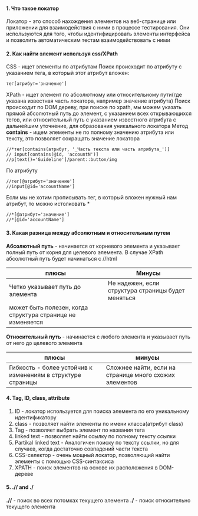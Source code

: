 #### 1. Что такое локатор
Локатор - это способ нахождения элементов на веб-странице или приложении для взаимодействия с ними в процессе тестирования. Они используются для того, чтобы идентифицировать элементы интерфейса и позволить автоматическим тестам взаимодействовать с ними

#### 2. Как найти элемент используя css/XPath
CSS - ищет элементы по атрибутам
Поиск происходит по атрибуту с указанием тега, в который этот атрибут вложен:
```
тег[атрибут='значение']
```


XPath - ищет элемент по абсолютному или относительному пути(где указана известная часть локатора, например значение атрибута)
Поиск происходит по DOM дереву, при поиске по xpath, мы можем указать прямой абсолютный путь до элемент, с указанием всех открывающихся тегов, или относительный путь с указанием известного атрибута с дальнейшим уточнение, для образования уникального локатора
Метод **contains** - ищем элементы не по полному значению атрибута или тексту, это позволяет сокращать значение локатора
```
//*тег[contains(атрибут, '_Часть текста или часть атрибута_')]
// input[contains(@id, 'accountN')]
//p[text()='Guideline']/parent::button/img
```

По атрибуту
```
//тег[@атрибут='значение'] 
//input[@id='accountName']
```

Если мы не хотим прописывать тег, в который вложен нужный нам атрибут, то можно истолковать *
```
//*[@атрибут='значение'] 
//*[@id='accountName']
```
#### 3. Какая разница между абсолютным и относительным путем

**Абсолютный путь** - начинается от корневого элемента и указывает полный путь от корня для целевого элемента. В случае XPath абсолютный путь будет начинаться с //html

| плюсы                                                      | Минусы                                             |
| ---------------------------------------------------------- | -------------------------------------------------- |
| Четко указывает путь до элемента                           | Не надежен, если структура страницы будет меняться |
| может быть полезен, когда структура странице не изменяется |                                                    |

**Относительный путь** - начинается с любого элемента и указывает путь от него до целевого элемента

| плюсы                                                       | минусы                                                 |
| ----------------------------------------------------------- | ------------------------------------------------------ |
| Гибкость - более устойчив к изменениям в структуре страницы | Сложнее найти, если на странице много схожих элементов |

#### 4. Tag, ID, class, attribute
1. ID - локатор используется для поиска элемента по его уникальному идентификатору 
2. class - позволяет найти элементы по имени класса(атрибут class)
3. Tag - позволяет выбрать элемент по названия тега
4. linked text - позволяет найти ссылку по полному тексту ссылки
5. Partikal linked text - Аналогичен поиску по тексту ссылки, но для случаев, когда достаточно совпадений части текста
6. CSS-селектор - очень мощный локатор, позволяющий найти элементы с помощью CSS-синтаксиса
7. XPATH - поиск элементов на основе их расположения в DOM-дереве

#### 5. .// and ./
**.//** - поиск во всех потомках текущего элемента
**./** - поиск относительно текущего элемента 
